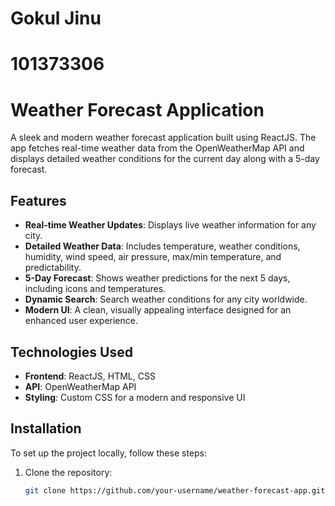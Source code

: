 # Gokul Jinu
# 101373306


# Weather Forecast Application

A sleek and modern weather forecast application built using ReactJS. The app fetches real-time weather data from the OpenWeatherMap API and displays detailed weather conditions for the current day along with a 5-day forecast.

## Features

- **Real-time Weather Updates**: Displays live weather information for any city.
- **Detailed Weather Data**: Includes temperature, weather conditions, humidity, wind speed, air pressure, max/min temperature, and predictability.
- **5-Day Forecast**: Shows weather predictions for the next 5 days, including icons and temperatures.
- **Dynamic Search**: Search weather conditions for any city worldwide.
- **Modern UI**: A clean, visually appealing interface designed for an enhanced user experience.

## Technologies Used

- **Frontend**: ReactJS, HTML, CSS
- **API**: OpenWeatherMap API
- **Styling**: Custom CSS for a modern and responsive UI

## Installation

To set up the project locally, follow these steps:

1. Clone the repository:
   ```bash
   git clone https://github.com/your-username/weather-forecast-app.git
